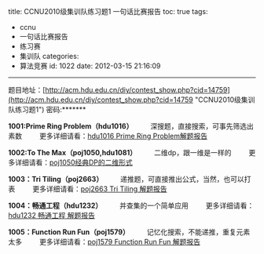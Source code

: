 title: CCNU2010级集训队练习题1  一句话比赛报告
toc: true
tags:
  - ccnu
  - 一句话比赛报告
  - 练习赛
  - 集训队
categories:
  - 算法竞赛
id: 1022
date: 2012-03-15 21:16:09
---

题目地址：[http://acm.hdu.edu.cn/diy/contest_show.php?cid=14759](http://acm.hdu.edu.cn/diy/contest_show.php?cid=14759 "CCNU2010级集训队练习题1")
密码:*******

**1001:Prime Ring Problem（hdu1016）**
&nbsp;&nbsp;&nbsp;&nbsp;&nbsp;&nbsp;&nbsp;&nbsp;深搜题，直接搜索，可事先筛选出素数
&nbsp;&nbsp;&nbsp;&nbsp;&nbsp;&nbsp;&nbsp;&nbsp;更多详细请看：[hdu1016 Prime Ring Problem解题报告](http://acshiryu.com/archives/1024 "hdu1016 Prime Ring Problem解题报告")

**1002:To The Max（poj1050,hdu1081）**
&nbsp;&nbsp;&nbsp;&nbsp;&nbsp;&nbsp;&nbsp;&nbsp;二维dp，跟一维是一样的
&nbsp;&nbsp;&nbsp;&nbsp;&nbsp;&nbsp;&nbsp;&nbsp;更多详细请看：[poj1050经典DP的二维形式](http://acshiryu.com/archives/1003 "poj1050经典DP的二维形式")

**1003：Tri Tiling（poj2663）**
&nbsp;&nbsp;&nbsp;&nbsp;&nbsp;&nbsp;&nbsp;&nbsp;递推题，可直接推出公式，当然，也可以打表
&nbsp;&nbsp;&nbsp;&nbsp;&nbsp;&nbsp;&nbsp;&nbsp;更多详细请看：[poj2663 Tri Tiling 解题报告](http://acshiryu.com/archives/1026 "poj2663 Tri Tiling 解题报告")

**1004：畅通工程（hdu1232）**
&nbsp;&nbsp;&nbsp;&nbsp;&nbsp;&nbsp;&nbsp;&nbsp;并查集的一个简单应用
&nbsp;&nbsp;&nbsp;&nbsp;&nbsp;&nbsp;&nbsp;&nbsp;更多详细请看：[hdu1232 畅通工程 解题报告](http://acshiryu.com/archives/1028 "hdu1232 畅通工程 解题报告")

**1005：Function Run Fun（poj1579）**
&nbsp;&nbsp;&nbsp;&nbsp;&nbsp;&nbsp;&nbsp;&nbsp;记忆化搜索，不能递推，重复元素太多
&nbsp;&nbsp;&nbsp;&nbsp;&nbsp;&nbsp;&nbsp;&nbsp;更多详细请看：[poj1579 Function Run Fun 解题报告](http://acshiryu.com/archives/1030 "poj1579 Function Run Fun 解题报告")